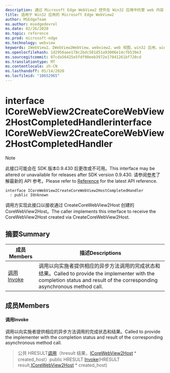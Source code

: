 ```yaml
---
description: 通过 Microsoft Edge WebView2 控件在 Win32 应用中托管 web 内容
title: 适用于 Win32 应用的 Microsoft Edge WebView2
author: MSEdgeTeam
ms.author: msedgedevrel
ms.date: 02/26/2020
ms.topic: reference
ms.prod: microsoft-edge
ms.technology: webview
keywords: IWebView2、IWebView2WebView、webview2、web 视图、win32 应用、win32、edge、ICoreWebView2、ICoreWebView2Host、浏览器控件、边缘 html
ms.openlocfilehash: 1d2956aee178c2bdc581d51a93006e14cfb539e3
ms.sourcegitcommit: 07cda56425e5fdf90eeb3972e17041261bf720cd
ms.translationtype: MT
ms.contentlocale: zh-CN
ms.lasthandoff: 05/14/2020
ms.locfileid: "10652965"
---
```

# <span data-ttu-id="89ace-104">interface ICoreWebView2CreateCoreWebView2HostCompletedHandler</span><span class="sxs-lookup"><span data-stu-id="89ace-104">interface ICoreWebView2CreateCoreWebView2HostCompletedHandler</span></span> 

> [!NOTE]
> <span data-ttu-id="89ace-105">此接口可能会在 SDK 版本0.9.430 后更改或不可用。</span><span class="sxs-lookup"><span data-stu-id="89ace-105">This interface may be altered or unavailable for releases after SDK version 0.9.430.</span></span> <span data-ttu-id="89ace-106">请参阅[参考](../../../webview2-api-reference.md)了解最新的 API 参考。</span><span class="sxs-lookup"><span data-stu-id="89ace-106">Please refer to [Reference](../../../webview2-api-reference.md) for the latest API reference.</span></span>

```
interface ICoreWebView2CreateCoreWebView2HostCompletedHandler
  : public IUnknown
```

<span data-ttu-id="89ace-107">调用方实现此接口以接收通过 CreateCoreWebView2Host 创建的 CoreWebView2Host。</span><span class="sxs-lookup"><span data-stu-id="89ace-107">The caller implements this interface to receive the CoreWebView2Host created via CreateCoreWebView2Host.</span></span>

## <span data-ttu-id="89ace-108">摘要</span><span class="sxs-lookup"><span data-stu-id="89ace-108">Summary</span></span>

 <span data-ttu-id="89ace-109">成员</span><span class="sxs-lookup"><span data-stu-id="89ace-109">Members</span></span>                        | <span data-ttu-id="89ace-110">描述</span><span class="sxs-lookup"><span data-stu-id="89ace-110">Descriptions</span></span>
--------------------------------|---------------------------------------------
[<span data-ttu-id="89ace-111">调用</span><span class="sxs-lookup"><span data-stu-id="89ace-111">Invoke</span></span>](#invoke) | <span data-ttu-id="89ace-112">调用以向实施者提供相应的异步方法调用的完成状态和结果。</span><span class="sxs-lookup"><span data-stu-id="89ace-112">Called to provide the implementer with the completion status and result of the corresponding asynchronous method call.</span></span>

## <span data-ttu-id="89ace-113">成员</span><span class="sxs-lookup"><span data-stu-id="89ace-113">Members</span></span>

#### <span data-ttu-id="89ace-114">调用</span><span class="sxs-lookup"><span data-stu-id="89ace-114">Invoke</span></span> 

<span data-ttu-id="89ace-115">调用以向实施者提供相应的异步方法调用的完成状态和结果。</span><span class="sxs-lookup"><span data-stu-id="89ace-115">Called to provide the implementer with the completion status and result of the corresponding asynchronous method call.</span></span>

> <span data-ttu-id="89ace-116">公共 HRESULT[调用](#invoke)（hresult 结果，[ICoreWebView2Host](ICoreWebView2Host.md) \* created_host）</span><span class="sxs-lookup"><span data-stu-id="89ace-116">public HRESULT [Invoke](#invoke)(HRESULT result,[ICoreWebView2Host](ICoreWebView2Host.md) \* created_host)</span></span>

